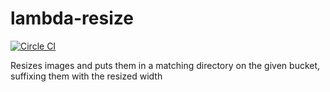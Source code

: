 # lambda-resize
[![Circle CI](https://circleci.com/gh/66pix/lambda-resize.svg?style=svg)](https://circleci.com/gh/66pix/lambda-resize)

Resizes images and puts them in a matching directory on the given bucket, suffixing them with the resized width
